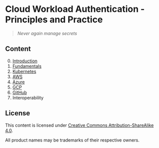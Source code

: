 # Cloud Workload Authentication - Principles and Practice

> _Never again manage secrets_


## Content

0. [Introduction](content/00-introduction.md)
1. [Fundamentals](content/01-fundamentals.md)
2. [Kubernetes](content/02-kubernetes.md)
3. [AWS](content/03-aws.md)
4. [Azure](content/04-azure.md)
5. [GCP](content/05-gcp.md)
6. [GitHub](content/06-github.md)
7. Interoperability


## License

This content is licensed under [Creative Commons Attribution-ShareAlike 4.0](LICENSE).

All product names may be trademarks of their respective owners.
